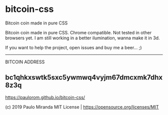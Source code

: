 # bitcoin-css
Bitcoin coin made in pure CSS

Bitcoin coin made in pure CSS. Chrome compatible. Not tested in other browsers yet. I am still working in a better ilumination, wanna make it in 3d.

If you want to help the project, open issues and buy me a beer... ;)

------------------------------------
BITCOIN ADDRESS

bc1qhkxswtk5sxc5ywmwq4vyjm67dmcxmk7dhx8z3q
------------------------------------

https://paulorom.github.io/bitcoin-css/

    
(c) 2019 Paulo Miranda
MIT License | https://opensource.org/licenses/MIT

